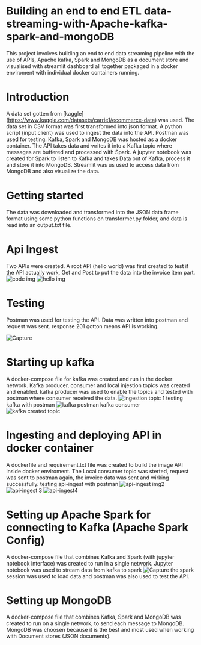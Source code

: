 # Building an end to end ETL data-streaming-with-Apache-kafka-spark-and-mongoDB
This project involves building an end to end data streaming pipeline with the use of APIs, Apache kafka, Spark and MongoDB as a document store and visualised with streamlit dashboard all together packaged in a docker enviroment with individual docker containers running.

# Introduction
A data set gotten from [kaggle] (https://www.kaggle.com/datasets/carrie1/ecommerce-data) was used. The data set in CSV format was first transformed into  json format. A python script (input client) was used to
ingest the data into the API. Postman was used for testing. Kafka, Spark and MongoDB was hosted as a docker container. The API takes data and writes it into a Kafka topic where messages are buffered and processed with Spark. A jupyter notebook was created for Spark to listen to Kafka and takes Data out of Kafka, process it and store it into MongoDB. Streamlit was us used to access data from MongoDB and also visualize the data.

# Getting started
The data was downloaded and transformed into the JSON data frame format using some python functions on transformer.py folder, and data is read into an output.txt file.

# Api Ingest
Two APIs were created. A root API (hello world) was first created to test if the API actually work,  Get and Post to put the data into the invoice item part.
![code img](https://user-images.githubusercontent.com/41475769/181742396-1a740e7c-754d-4a13-9109-420f3b384575.PNG)
![hello img](https://user-images.githubusercontent.com/41475769/181742437-6359a6ea-5444-4afd-81bc-d5bc2dbb1f8e.PNG)



# Testing
Postman was used for testing the API. Data was written into postman and request was sent. response 201 gotton means API is working.


![Capture](https://user-images.githubusercontent.com/41475769/179740551-29cac2b6-1c7b-4141-8743-9dbabe5d1acd.PNG)

# Starting up kafka
A docker-compose file for kafka was created and run in the docker network. Kafka producer, consumer and local injestion topics was created and enabled.
kafka producer was used to enable the topics and tested with postman where consumer received the data.
![ingestion topic 1](https://user-images.githubusercontent.com/41475769/181745863-bb98e1a9-4ad8-4468-a41e-793aee17294c.PNG)
testing kafka with postman
![kafka postman](https://user-images.githubusercontent.com/41475769/181748148-d27f3d13-124f-479c-ada0-135d339554ae.PNG)
kafka consumer
![kafka created topic](https://user-images.githubusercontent.com/41475769/181747945-8bb4d533-086e-47e0-925c-88922c132963.PNG)



# Ingesting and deploying API in docker container
A dockerfile and requirement.txt file was created to build the image API inside docker enviroment. The  Local consumer topic was sterted, request was sent to postman again, the invoice data was sent and wirking successfully.
testing api-ingest with postman
![api-ingest img2](https://user-images.githubusercontent.com/41475769/181863994-30c7c4d8-ed94-4aff-850f-10c1bda98fbd.PNG)
![api-ingest 3](https://user-images.githubusercontent.com/41475769/181863974-47489fae-4e2f-4bf2-bfcd-20082341357d.PNG)
![api-ingest4](https://user-images.githubusercontent.com/41475769/181864201-1ab426a6-2e7a-41c6-bd21-37aceba3d0ec.PNG)



# Setting up Apache Spark for connecting to Kafka (Apache Spark Config)
A docker-compose file that combines Kafka and Spark (with jupyter notebook interface) was created to run in a single network.
Jupyter notebook was used to stream data from kafka to spark
![Capture](https://user-images.githubusercontent.com/41475769/179778470-56cff29e-58ac-4561-95bb-b9a8c7a89ded.PNG)
the spark session was used to load data and postman was also used to test the API.

# Setting up MongoDB
A docker-compose file that combines Kafka, Spark and MongoDB was created to run on a single network, to send each message to MongoDB. MongoDB was choosen because it is the best and most used when working with Document stores (JSON documents).







